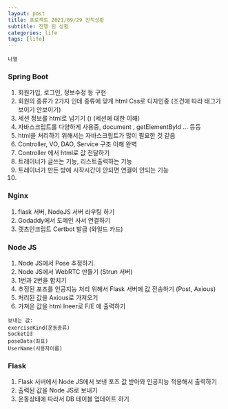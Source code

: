 ```yaml
---
layout: post
title: 프로젝트 2021/09/29 진척상황
subtitle: 진행 된 상황
categories: life
tags: [life]
---
```


```
나열
```

### Spring Boot

1. 회원가입, 로그인, 정보수정 등 구현
2. 회원의 종류가 2가지 인데 종류에 맞게 html Css로 디자인중 (조건에 따라 태그가 보이기 안보이기)
3. 세션 정보를 html로 넘기기 () (세션에 대한 이해)
4. 자바스크립트를 다양하게 사용중, document , getElementById ... 등등
5. html을 처리하기 위해서는 자바스크립트가 많이 필요한 것 같음
6. Controller, VO, DAO, Service 구조 이해 완벽
7. Controller 에서 html로 값 전달하기
8. 트레이너가 글쓰는 기능, 리스트출력하는 기능
9. 트레이너가 만든 방에 시작시간이 안되면 연결이 안되는 기능
10. 


### Nginx

1. flask 서버, NodeJS 서버 라우팅 하기
2. Godaddy에서 도메인 사서 연결하기
3. 렛츠인크립트 Certbot 발급 (와일드 카드)


### Node JS

1. Node JS에서 Pose 추정하기.
2. Node JS에서 WebRTC 만들기   (Strun 서버) 
3. 1번과 2번을 합치기
4. 추정된 포즈를 인공지능 처리 위해서 Flask 서버에 값 전송하기 (Post, Axious)
5. 처리된 값을 Axious로 가져오기 
6. 가져온 값을 html Ineer로 F/E 에 출력하기


```
보내는 값:
exerciseKind(운동종류)
SocketId
poseData(좌표)
UserName(사용자이름)
```


### Flask
1. Flask 서버에서 Node JS에서 보낸 포즈 값 받아와 인공지능 적용해서 출력하기
2. 출력된 값을 Node JS로 보내기
3. 운동상태에 따라서 DB 테이블 업데이트 하기
